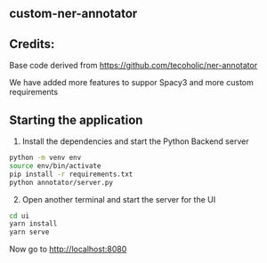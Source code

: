 ## custom-ner-annotator

## Credits:
Base code derived from https://github.com/tecoholic/ner-annotator

We have added more features to suppor Spacy3 and more custom requirements



## Starting the application

1. Install the dependencies and start the Python Backend server

```sh
python -m venv env
source env/bin/activate
pip install -r requirements.txt
python annotator/server.py
```

2. Open another terminal and start the server for the UI

```sh
cd ui
yarn install
yarn serve
```

Now go to [http://localhost:8080](http://localhost:8080)